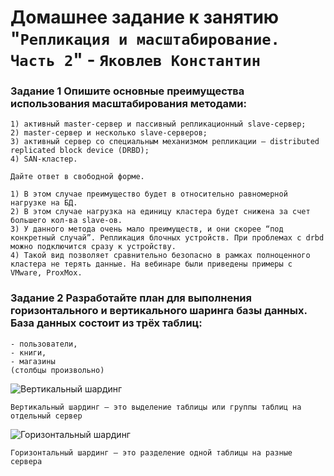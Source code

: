 # Домашнее задание к занятию "`Репликация и масштабирование. Часть 2`" - `Яковлев Константин`

### Задание 1 Опишите основные преимущества использования масштабирования методами:

```
1) активный master-сервер и пассивный репликационный slave-сервер;
2) master-сервер и несколько slave-серверов;
3) активный сервер со специальным механизмом репликации — distributed replicated block device (DRBD);
4) SAN-кластер.

Дайте ответ в свободной форме.

```
```
1) В этом случае преимущество будет в относительно равномерной нагрузке на БД. 
2) В этом случае нагрузка на единицу кластера будет снижена за счет большего кол-ва slave-ов.
3) У данного метода очень мало преимуществ, и они скорее “под конкретный случай”. Репликация блочных устройств. При проблемах с drbd можно подключится сразу к устройству. 
4) Такой вид позволяет сравнительно безопасно в рамках полноценного кластера не терять данные. На вебинаре были приведены примеры с VMware, ProxMox.

```
### Задание 2 Разработайте план для выполнения горизонтального и вертикального шаринга базы данных. База данных состоит из трёх таблиц:

```
- пользователи,
- книги,
- магазины 
(столбцы произвольно)
```

![Вертикальный шардинг]()

```
Вертикальный шардинг — это выделение таблицы или группы таблиц на отдельный сервер
```

![Горизонтальный шардинг]()

```
Горизонтальный шардинг — это разделение одной таблицы на разные сервера
```
